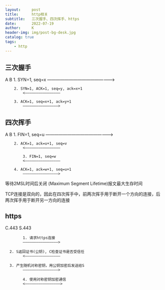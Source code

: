 ```yaml
---
layout:     post
title:      http相关
subtitle:   三次握手、四次挥手、https
date:       2022-07-19
author:     K
header-img: img/post-bg-desk.jpg
catalog: true
tags:
    - http
---
```


## 三次握手 

A                                       B
            1. SYN=1, seq=x
            ————————————————>

        2. SYN=1, ACK=1, seq=y, ack=x+1 
            <————————————————

        3. ACK=1, seq=x+1, ack=y+1 
            ————————————————>

## 四次挥手

A                                       B
            1. FIN=1, seq=u
            ————————————————>

        2. ACK=1, ack=u+1, seq=v
            <————————————————

            3. FIN=1, seq=w
            <————————————————

        4. ACK=1, ack=w+1, seq=u+1
            ————————————————>

等待2MSL时间后关闭
(Maximum Segment Lifetime)报文最大生存时间

TCP连接是双向的，因此在四次挥手中，前两次挥手用于断开一个方向的连接，后两次挥手用于断开另一方向的连接
	
## https

C.443                                     S.443

            1. 请求https连接
            ————————————————>

      2. S返回证书(公钥), C检查证书是否受信任
            <————————————————

      3. 产生随机对称密钥，用公钥加密后发送给S
            ————————————————>

            4. 使用对称密钥加密通信
            <————————————————>

